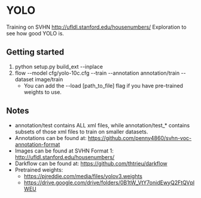 # YOLO
Training on SVHN http://ufldl.stanford.edu/housenumbers/
Exploration to see how good YOLO is.

## Getting started
1. python setup.py build_ext --inplace
2. flow --model cfg/yolo-10c.cfg --train --annotation annotation/train --dataset image/train
    - You can add the --load [path_to_file] flag if you have pre-trained weights to use.

## Notes
* annotation/test contains ALL xml files, while annotation/test_* contains subsets of those xml files to train on smaller datasets.
* Annotations can be found at: https://github.com/penny4860/svhn-voc-annotation-format
* Images can be found at SVHN Format 1: http://ufldl.stanford.edu/housenumbers/
* Darkflow can be found at: https://github.com/thtrieu/darkflow
* Pretrained weights:
    * https://pjreddie.com/media/files/yolov3.weights
    * https://drive.google.com/drive/folders/0B1tW_VtY7onidEwyQ2FtQVplWEU

